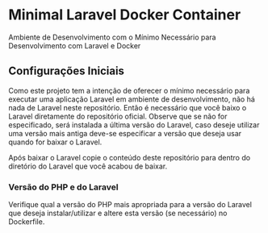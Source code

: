 # Minimal Laravel Docker Container

Ambiente de Desenvolvimento com o Mínimo Necessário para Desenvolvimento com Laravel e Docker

## Configurações Iniciais

Como este projeto tem a intenção de oferecer o mínimo necessário para executar uma aplicação Laravel em ambiente de desenvolvimento, não há nada de Laravel neste repositório. Então é necessário que você baixo o Laravel diretamente do repositório oficial. Observe que se não for especificado, será instalada a última versão do Laravel, caso deseje utilizar uma versão mais antiga deve-se especificar a versão que deseja usar quando for baixar o Laravel.

Após baixar o Laravel copie o conteúdo deste repositório para dentro do diretório do Laravel que você acabou de baixar.

### Versão do PHP e do Laravel

Verifique qual a versão do PHP mais apropriada para a versão do Laravel que deseja instalar/utilizar e altere esta versão (se necessário) no Dockerfile.